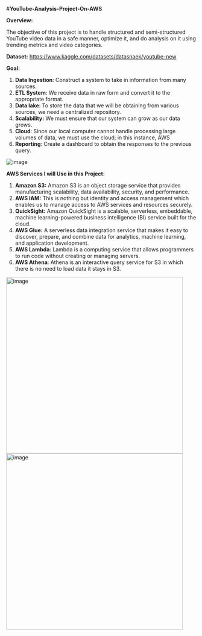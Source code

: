 #**YouTube-Analysis-Project-On-AWS**



**Overview:**


The objective of this project is to handle structured and semi-structured YouTube video data in a safe manner, optimize it, and do analysis on it using trending metrics and video categories.


**Dataset:** https://www.kaggle.com/datasets/datasnaek/youtube-new

**Goal:**

1.	**Data Ingestion**: Construct a system to take in information from many sources.
2.	**ETL System**: We receive data in raw form and convert it to the appropriate format.
3.	**Data lake**: To store the data that we will be obtaining from various sources, we need a centralized repository.
4.	**Scalability:** We must ensure that our system can grow as our data grows.
5.	**Cloud**: Since our local computer cannot handle processing large volumes of data, we must use the cloud; in this instance, AWS 
6.	**Reporting**: Create a dashboard to obtain the responses to the previous query.

![image](https://github.com/RiddhiVora23/Portfolio/assets/114712420/27b8b7f0-61a0-4935-ba8a-90cf12ccf961)


**AWS Services I will Use in this Project:**

1.	**Amazon S3:** Amazon S3 is an object storage service that provides manufacturing scalability, data availability, security, and performance.
2.	**AWS IAM:** This is nothing but identity and access management which enables us to manage access to AWS services and resources securely.
3.	**QuickSight:** Amazon QuickSight is a scalable, serverless, embeddable, machine learning-powered business intelligence (BI) service built for the cloud.
4.	**AWS Glue:** A serverless data integration service that makes it easy to discover, prepare, and combine data for analytics, machine learning, and application development.
5.	**AWS Lambda**: Lambda is a computing service that allows programmers to run code without creating or managing servers.
6.	**AWS Athena**: Athena is an interactive query service for S3 in which there is no need to load data it stays in S3.


<img width="468" alt="image" src="https://github.com/RiddhiVora23/Portfolio/assets/114712420/762b4ed6-1765-4bcd-850f-5bcd7bd8490c">


<img width="468" alt="image" src="https://github.com/RiddhiVora23/Portfolio/assets/114712420/16c26333-a237-4164-af03-8907f6077dfc">



